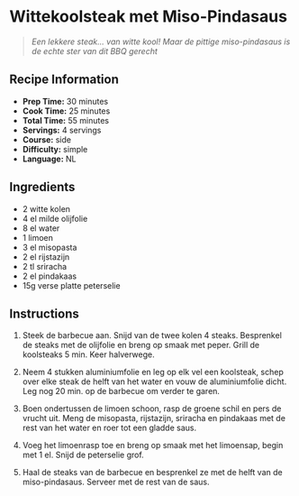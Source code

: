 # Wittekoolsteak met Miso-Pindasaus

> *Een lekkere steak... van witte kool! Maar de pittige miso-pindasaus is de echte ster van dit BBQ gerecht*

## Recipe Information

- **Prep Time:** 30 minutes
- **Cook Time:** 25 minutes
- **Total Time:** 55 minutes
- **Servings:** 4 servings
- **Course:** side
- **Difficulty:** simple
- **Language:** NL

## Ingredients

- 2 witte kolen
- 4 el milde olijfolie
- 8 el water
- 1 limoen
- 3 el misopasta
- 2 el rijstazijn
- 2 tl sriracha
- 2 el pindakaas
- 15g verse platte peterselie

## Instructions

1. Steek de barbecue aan. Snijd van de twee kolen 4 steaks. Besprenkel de steaks met de olijfolie en breng op smaak met peper. Grill de koolsteaks 5 min. Keer halverwege.

2. Neem 4 stukken aluminiumfolie en leg op elk vel een koolsteak, schep over elke steak de helft van het water en vouw de aluminiumfolie dicht. Leg nog 20 min. op de barbecue om verder te garen.

3. Boen ondertussen de limoen schoon, rasp de groene schil en pers de vrucht uit. Meng de misopasta, rijstazijn, sriracha en pindakaas met de rest van het water en roer tot een gladde saus.

4. Voeg het limoenrasp toe en breng op smaak met het limoensap, begin met 1 el. Snijd de peterselie grof.

5. Haal de steaks van de barbecue en besprenkel ze met de helft van de miso-pindasaus. Serveer met de rest van de saus.
